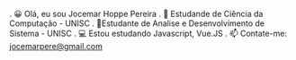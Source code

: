. 😀 Olá, eu sou Jocemar Hoppe Pereira
. 📗 Estudande de Ciência da Computação - UNISC
. 📘Estudante de Analise e Desenvolvimento de Sistema - UNISC
. 💻 Estou estudando Javascript, Vue.JS
. 📫 Contate-me: jocemarpere@gmail.com
